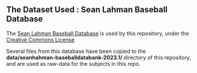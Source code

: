 ## The Dataset Used : Sean Lahman Baseball Database

The [Sean Lahman Baseball Database](http://seanlahman.com/download-baseball-database/)
is used by this repository, under the [Creative Commons License](https://creativecommons.org/licenses/by-sa/3.0/) 

Several files from this database have been copied to the **data/seanhahman-baseballdatabank-2023.1/**
directory of this repository, and are used as raw-data for the subjects in this repo.
